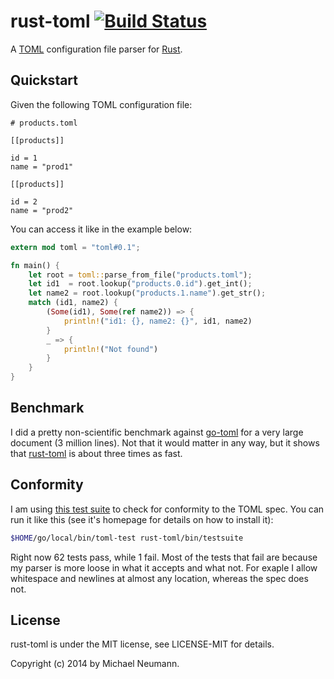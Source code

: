 # rust-toml [![Build Status][travis-image]][travis-link]

[travis-image]: https://travis-ci.org/mneumann/rust-toml.png?branch=master
[travis-link]: https://travis-ci.org/mneumann/rust-toml

A [TOML][toml-home] configuration file parser for [Rust][rust-home].

[toml-home]: https://github.com/mojombo/toml
[rust-home]: http://www.rust-lang.org

## Quickstart

Given the following TOML configuration file:

```
# products.toml

[[products]]

id = 1
name = "prod1"

[[products]]

id = 2
name = "prod2"
```

You can access it like in the example below:

```rust
extern mod toml = "toml#0.1";

fn main() {
    let root = toml::parse_from_file("products.toml");
    let id1  = root.lookup("products.0.id").get_int();
    let name2 = root.lookup("products.1.name").get_str();
    match (id1, name2) {
        (Some(id1), Some(ref name2)) => {
            println!("id1: {}, name2: {}", id1, name2)
        }
        _ => {
            println!("Not found")
        }
    }
}
```
## Benchmark

I did a pretty non-scientific benchmark against [go-toml] for a 
very large document (3 million lines). Not that it would matter
in any way, but it shows that [rust-toml] is about three times
as fast.

[go-toml]: https://github.com/pelletier/go-toml
[rust-toml]: https://github.com/mneumann/rust-toml

## Conformity

I am using [this test suite][test-suite] to check for conformity to the TOML spec.
You can run it like this (see it's homepage for details on how to install it):

```sh
$HOME/go/local/bin/toml-test rust-toml/bin/testsuite
```

Right now 62 tests pass, while 1 fail. Most of the tests that fail are because
my parser is more loose in what it accepts and what not. For exaple I allow
whitespace and newlines at almost any location, whereas the spec does not.

[test-suite]: https://github.com/BurntSushi/toml-test

## License

rust-toml is under the MIT license, see LICENSE-MIT for details.

Copyright (c) 2014 by Michael Neumann.
